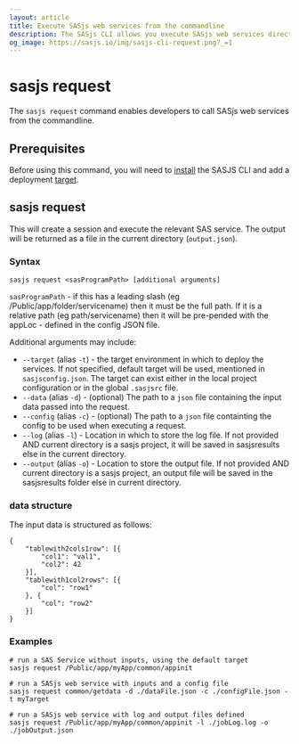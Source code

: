 ```yaml
---
layout: article
title: Execute SASjs web services from the commandline
description: The SASjs CLI allows you execute SASjs web services directly from the command line
og_image: https://sasjs.io/img/sasjs-cli-request.png?_=1
---
```


# sasjs request

The `sasjs request` command enables developers to call SASjs web services from the commandline.


## Prerequisites

Before using this command, you will need to [install](/installation) the SASJS CLI and add a deployment [target](/add).

## sasjs request

This will create a session and execute the relevant SAS service. The output will be returned as a file in the current directory (`output.json`).

### Syntax

```
sasjs request <sasProgramPath> [additional arguments]
```

`sasProgramPath` - if this has a leading slash (eg /Public/app/folder/servicename) then it must be the full path. If it is a relative path (eg path/servicename) then it will be pre-pended with the appLoc - defined in the config JSON file.

Additional arguments may include:

- `--target` (alias `-t`) - the target environment in which to deploy the services. If not specified, default target will be used, mentioned in `sasjsconfig.json`. The target can exist either in the local project configuration or in the global `.sasjsrc` file.
- `--data` (alias `-d`) - (optional) The path to a `json` file containing the input data passed into the request.
- `--config` (alias `-c`) - (optional) The path to a `json` file containting the config to be used when executing a request.
- `--log` (alias `-l`) - Location in which to store the log file. If not provided AND current directory is a sasjs project, it will be saved in sasjsresults else in the current directory.
- `--output` (alias `-o`) - Location to store the output file. If not provided AND current directory is a sasjs project, an output file will be saved in the sasjsresults folder else in current directory.

### data structure

The input data is structured as follows:

```
{
    "tablewith2cols1row": [{
        "col1": "val1",
        "col2": 42
    }],
    "tablewith1col2rows": [{
        "col": "row1"
    }, {
        "col": "row2"
    }]
}
```

### Examples

```
# run a SAS Service without inputs, using the default target
sasjs request /Public/app/myApp/common/appinit

# run a SASjs web service with inputs and a config file
sasjs request common/getdata -d ./dataFile.json -c ./configFile.json -t myTarget

# run a SASjs web service with log and output files defined
sasjs request /Public/app/myApp/common/appinit -l ./jobLog.log -o ./jobOutput.json
```
